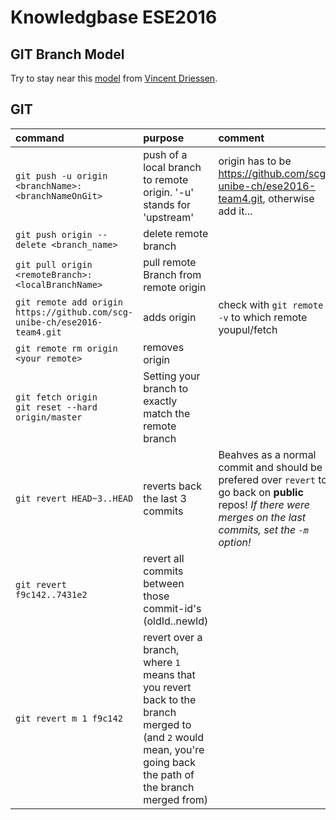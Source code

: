 # Knowledgbase ESE2016

## GIT Branch Model
Try to stay near this [model](http://nvie.com/posts/a-successful-git-branching-model/) from [Vincent Driessen](http://nvie.com/about/).

## GIT
|command|purpose|comment|
|:------|:------|:------|
|```git push -u origin <branchName>:<branchNameOnGit>```|push of a local branch to remote origin. '-u' stands for 'upstream'|origin has to be https://github.com/scg-unibe-ch/ese2016-team4.git, otherwise add it...|
|```git push origin --delete <branch_name>```|delete remote branch||
|```git pull origin <remoteBranch>:<localBranchName>```|pull remote Branch from remote origin|
|```git remote add origin https://github.com/scg-unibe-ch/ese2016-team4.git```|adds origin|check with ```git remote -v``` to which remote youpul/fetch|
|```git remote rm origin <your remote>```|removes origin||
|<div>```git fetch origin```</div> <div>```git reset --hard origin/master```</div>|Setting your branch to exactly match the remote branch||
|```git revert HEAD~3..HEAD```| reverts back the last 3 commits| Beahves as a normal commit and should be prefered over ```revert``` to go back on **public** repos! *If there were merges on the last commits, set the ```-m``` option!*|
|```git revert f9c142..7431e2```|revert all commits between those commit-id's (oldId..newId)||
|```git revert m 1 f9c142```|revert over a branch, where ```1``` means that you revert back to the branch merged to (and ```2``` would mean, you're going back the path of the branch merged from)||
